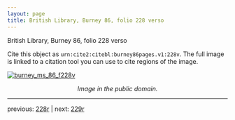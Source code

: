 ```yaml
---
layout: page
title: British Library, Burney 86, folio 228 verso
---
```


British Library, Burney 86, folio 228 verso

Cite this object as `urn:cite2:citebl:burney86pages.v1:228v`.  The full image is linked to a citation tool you can use to cite regions of the image.

[![burney_ms_86_f228v](http://www.homermultitext.org/iipsrv?IIIF=/project/homer/pyramidal/deepzoom/citebl/burney86imgs/v1/burney_ms_86_f228v.tif/full/800,/0/default.jpg)](http://www.homermultitext.org/ict2/?urn=urn:cite2:citebl:burney86imgs.v1:burney_ms_86_f228v) 

<p style="text-align: center; font-style: italic;">Image in the public domain.</p>

---

previous: [228r](../228r/) | next: [229r](../229r/)